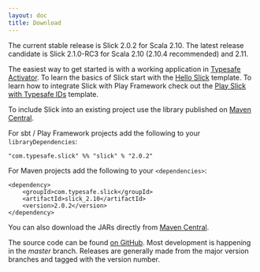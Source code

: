 ```yaml
---
layout: doc
title: Download
---
```


The current stable release is Slick 2.0.2 for Scala 2.10.
The latest release candidate is Slick 2.1.0-RC3 for Scala 2.10 (2.10.4 recommended) and 2.11.

The easiest way to get started is with a working application in [Typesafe Activator](http://typesafe.com/activator). To 
learn the basics of Slick start with the [Hello Slick](http://typesafe.com/activator/template/hello-slick) template. To 
learn how to integrate Slick with Play Framework check out the 
[Play Slick with Typesafe IDs](http://typesafe.com/activator/template/play-slick-advanced) template.

To include Slick into an existing project use the library published on 
[Maven Central](http://search.maven.org/#search|ga|1|g%3A%22com.typesafe.slick%22).   

For sbt / Play Framework projects add the following to your `libraryDependencies`:

    "com.typesafe.slick" %% "slick" % "2.0.2"

For Maven projects add the following to your `<dependencies>`:

    <dependency>
        <groupId>com.typesafe.slick</groupId>
        <artifactId>slick_2.10</artifactId>
        <version>2.0.2</version>
    </dependency>

You can also download the JARs directly from
[Maven Central](http://search.maven.org/#search|ga|1|g%3A%22com.typesafe.slick%22).

The source code can be found [on GitHub](http://github.com/slick/slick).
Most development is happening in the *master* branch. Releases are generally made
from the major version branches and tagged with the version number.
